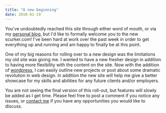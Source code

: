 ```yaml
---
title: "A new beginning"
date: 2010-01-19
---
```


You've undoubtedly reached this site through either word of mouth, or via my [personal blog](http://blog.scurker.com), but I'd like to formally welcome you to the new scurker.com! I've been hard at work over the past week in order to get everything up and running and am happy to finally be at this point.

One of my big reasons for rolling over to a new design was the limitations my old site was giving me. I wanted to have a new fresher design in addition to having more flexibility with the content on the site. Now with the addition of [wordpress](http://wordpress.org), I can easily outline new projects or post about some dramatic revolution in web design. In addition the new site will help me give a better showcase for my skills and abilities for any future clients and/or employers.

You are not seeing the final version of this roll-out, but features will slowly be added as I get time. Please feel free to post a comment if you notice any issues, or [contact me](/about) if you have any opportunities you would like to discuss.